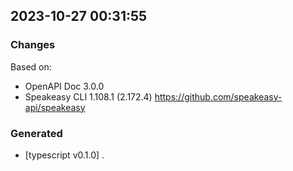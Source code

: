 

## 2023-10-27 00:31:55
### Changes
Based on:
- OpenAPI Doc 3.0.0 
- Speakeasy CLI 1.108.1 (2.172.4) https://github.com/speakeasy-api/speakeasy
### Generated
- [typescript v0.1.0] .
